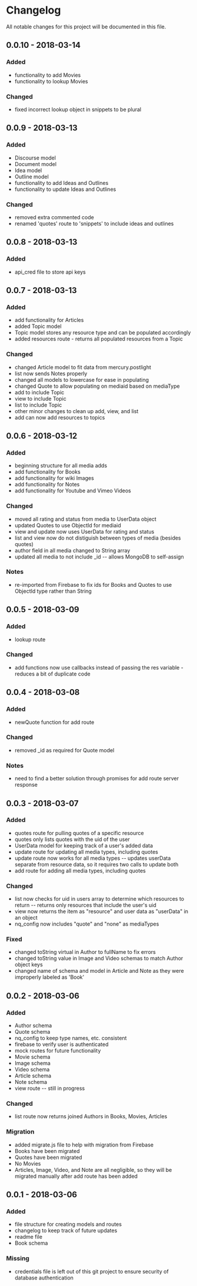 # Changelog
All notable changes for this project will be documented in this file.

## 0.0.10 - 2018-03-14
### Added
- functionality to add Movies
- functionality to lookup Movies

### Changed
- fixed incorrect lookup object in snippets to be plural

## 0.0.9 - 2018-03-13
### Added
- Discourse model
- Document model
- Idea model
- Outline model
- functionality to add Ideas and Outlines
- functionality to update Ideas and Outlines

### Changed
- removed extra commented code
- renamed 'quotes' route to 'snippets' to include ideas and outlines

## 0.0.8 - 2018-03-13
### Added
- api_cred file to store api keys

## 0.0.7 - 2018-03-13
### Added
- add functionality for Articles
- added Topic model
- Topic model stores any resource type and can be populated accordingly
- added resources route - returns all populated resources from a Topic

### Changed
- changed Article model to fit data from mercury.postlight
- list now sends Notes properly
- changed all models to lowercase for ease in populating
- changed Quote to allow populating on mediaid based on mediaType
- add to include Topic
- view to include Topic
- list to include Topic
- other minor changes to clean up add, view, and list
- add can now add resources to topics

## 0.0.6 - 2018-03-12
### Added
- beginning structure for all media adds
- add functionality for Books
- add functionality for wiki Images
- add functionality for Notes
- add functionality for Youtube and Vimeo Videos

### Changed
- moved all rating and status from media to UserData object
- updated Quotes to use ObjectId for mediaid
- view and update now uses UserData for rating and status
- list and view now do not distiguish between types of media (besides quotes)
- author field in all media changed to String array
- updated all media to not include _id -- allows MongoDB to self-assign

### Notes
- re-imported from Firebase to fix ids for Books and Quotes to use ObjectId type rather than String

## 0.0.5 - 2018-03-09
### Added
- lookup route

### Changed
- add functions now use callbacks instead of passing the res variable - reduces a bit of duplicate code

## 0.0.4 - 2018-03-08
### Added
- newQuote function for add route

### Changed
- removed _id as required for Quote model

### Notes
- need to find a better solution through promises for add route server response

## 0.0.3 - 2018-03-07
### Added
- quotes route for pulling quotes of a specific resource
- quotes only lists quotes with the uid of the user
- UserData model for keeping track of a user's added data
- update route for updating all media types, including quotes
- update route now works for all media types -- updates userData separate from resource data, so it requires two calls to update both
- add route for adding all media types, including quotes

### Changed
- list now checks for uid in users array to determine which resources to return -- returns only resources that include the user's uid
- view now returns the item as "resource" and user data as "userData" in an object
- nq_config now includes "quote" and "none" as mediaTypes

### Fixed
- changed toString virtual in Author to fullName to fix errors
- changed toString value in Image and Video schemas to match Author object keys
- changed name of schema and model in Article and Note as they were improperly labeled as 'Book'

## 0.0.2 - 2018-03-06
### Added
- Author schema
- Quote schema
- nq_config to keep type names, etc. consistent
- firebase to verify user is authenticated
- mock routes for future functionality
- Movie schema
- Image schema
- Video schema
- Article schema
- Note schema
- view route -- still in progress

### Changed
- list route now returns joined Authors in Books, Movies, Articles

### Migration
- added migrate.js file to help with migration from Firebase
- Books have been migrated
- Quotes have been migrated
- No Movies
- Articles, Image, Video, and Note are all negligible, so they will be migrated manually after add route has been added

## 0.0.1 - 2018-03-06
### Added
- file structure for creating models and routes
- changelog to keep track of future updates
- readme file
- Book schema

### Missing
- credentials file is left out of this git project to ensure security of database authentication